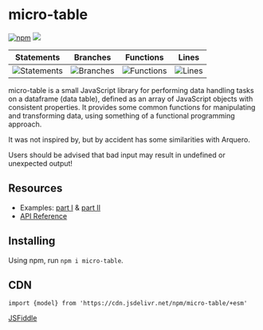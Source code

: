 # micro-table 

[![npm](https://img.shields.io/npm/v/micro-table)](https://www.npmjs.com/package/micro-table) [![](https://data.jsdelivr.com/v1/package/npm/micro-table/badge)](https://www.jsdelivr.com/package/npm/micro-table)

| Statements                  | Branches                | Functions                 | Lines             |
| --------------------------- | ----------------------- | ------------------------- | ----------------- |
| ![Statements](https://img.shields.io/badge/statements-99.14%25-brightgreen.svg?style=flat) | ![Branches](https://img.shields.io/badge/branches-93.33%25-brightgreen.svg?style=flat) | ![Functions](https://img.shields.io/badge/functions-98.42%25-brightgreen.svg?style=flat) | ![Lines](https://img.shields.io/badge/lines-99.05%25-brightgreen.svg?style=flat) |

micro-table is a small JavaScript library for performing data handling tasks on a dataframe (data table), defined as an array of JavaScript objects with consistent properties. It provides some common functions for manipulating and transforming data, using something of a functional programming approach.

It was not inspired by, but by accident has some similarities with Arquero.

Users should be advised that bad input may result in undefined or unexpected output!

## Resources
* Examples: [part I](https://observablehq.com/@stuwilmur/first-steps-with-micro-table) & [part II](https://observablehq.com/@stuwilmur/micro-table-user-guide-part-ii)
* [API Reference](https://github.com/stuwilmur/micro-table/blob/main/API.md)

## Installing
Using npm, run `npm i micro-table`.

## CDN
`import {model} from 'https://cdn.jsdelivr.net/npm/micro-table/+esm'`

[JSFiddle](https://jsfiddle.net/4w01ughb/)
